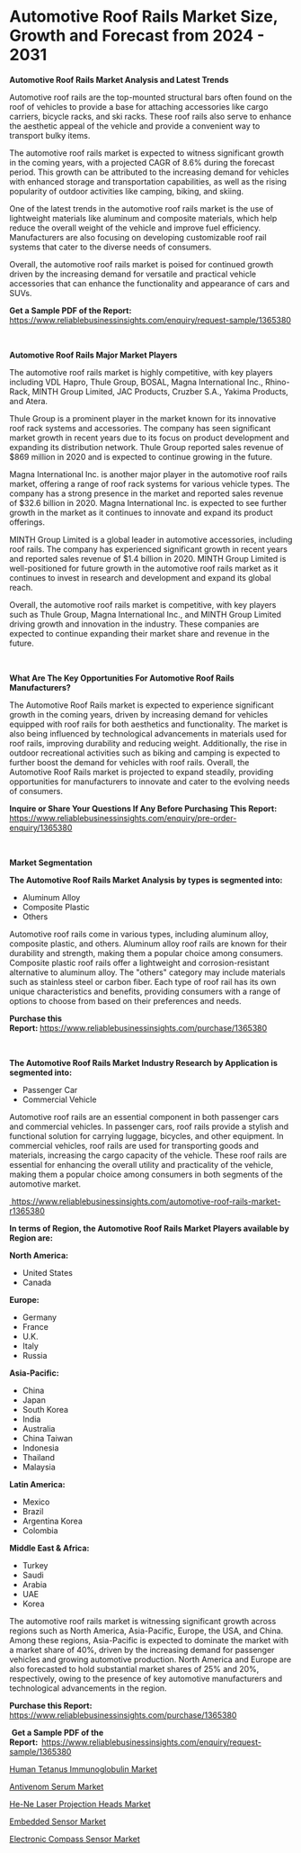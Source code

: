 <p><h1>Automotive Roof Rails Market Size, Growth and Forecast from 2024 - 2031</h1></p><p><strong>Automotive Roof Rails Market Analysis and Latest Trends</strong></p>
<p><p>Automotive roof rails are the top-mounted structural bars often found on the roof of vehicles to provide a base for attaching accessories like cargo carriers, bicycle racks, and ski racks. These roof rails also serve to enhance the aesthetic appeal of the vehicle and provide a convenient way to transport bulky items.</p><p>The automotive roof rails market is expected to witness significant growth in the coming years, with a projected CAGR of 8.6% during the forecast period. This growth can be attributed to the increasing demand for vehicles with enhanced storage and transportation capabilities, as well as the rising popularity of outdoor activities like camping, biking, and skiing.</p><p>One of the latest trends in the automotive roof rails market is the use of lightweight materials like aluminum and composite materials, which help reduce the overall weight of the vehicle and improve fuel efficiency. Manufacturers are also focusing on developing customizable roof rail systems that cater to the diverse needs of consumers.</p><p>Overall, the automotive roof rails market is poised for continued growth driven by the increasing demand for versatile and practical vehicle accessories that can enhance the functionality and appearance of cars and SUVs.</p></p>
<p><strong>Get a Sample PDF of the Report:&nbsp;</strong> <a href="https://www.reliablebusinessinsights.com/enquiry/request-sample/1365380">https://www.reliablebusinessinsights.com/enquiry/request-sample/1365380</a></p>
<p>&nbsp;</p>
<p><strong>Automotive Roof Rails Major Market Players</strong></p>
<p><p>The automotive roof rails market is highly competitive, with key players including VDL Hapro, Thule Group, BOSAL, Magna International Inc., Rhino-Rack, MINTH Group Limited, JAC Products, Cruzber S.A., Yakima Products, and Atera. </p><p>Thule Group is a prominent player in the market known for its innovative roof rack systems and accessories. The company has seen significant market growth in recent years due to its focus on product development and expanding its distribution network. Thule Group reported sales revenue of $869 million in 2020 and is expected to continue growing in the future.</p><p>Magna International Inc. is another major player in the automotive roof rails market, offering a range of roof rack systems for various vehicle types. The company has a strong presence in the market and reported sales revenue of $32.6 billion in 2020. Magna International Inc. is expected to see further growth in the market as it continues to innovate and expand its product offerings.</p><p>MINTH Group Limited is a global leader in automotive accessories, including roof rails. The company has experienced significant growth in recent years and reported sales revenue of $1.4 billion in 2020. MINTH Group Limited is well-positioned for future growth in the automotive roof rails market as it continues to invest in research and development and expand its global reach. </p><p>Overall, the automotive roof rails market is competitive, with key players such as Thule Group, Magna International Inc., and MINTH Group Limited driving growth and innovation in the industry. These companies are expected to continue expanding their market share and revenue in the future.</p></p>
<p>&nbsp;</p>
<p><strong>What Are The Key Opportunities For Automotive Roof Rails Manufacturers?</strong></p>
<p><p>The Automotive Roof Rails market is expected to experience significant growth in the coming years, driven by increasing demand for vehicles equipped with roof rails for both aesthetics and functionality. The market is also being influenced by technological advancements in materials used for roof rails, improving durability and reducing weight. Additionally, the rise in outdoor recreational activities such as biking and camping is expected to further boost the demand for vehicles with roof rails. Overall, the Automotive Roof Rails market is projected to expand steadily, providing opportunities for manufacturers to innovate and cater to the evolving needs of consumers.</p></p>
<p><strong>Inquire or Share Your Questions If Any Before Purchasing This Report:</strong> <a href="https://www.reliablebusinessinsights.com/enquiry/pre-order-enquiry/1365380">https://www.reliablebusinessinsights.com/enquiry/pre-order-enquiry/1365380</a></p>
<p>&nbsp;</p>
<p><strong>Market Segmentation</strong></p>
<p><strong>The Automotive Roof Rails Market Analysis by types is segmented into:</strong></p>
<p><ul><li>Aluminum Alloy</li><li>Composite Plastic</li><li>Others</li></ul></p>
<p><p>Automotive roof rails come in various types, including aluminum alloy, composite plastic, and others. Aluminum alloy roof rails are known for their durability and strength, making them a popular choice among consumers. Composite plastic roof rails offer a lightweight and corrosion-resistant alternative to aluminum alloy. The "others" category may include materials such as stainless steel or carbon fiber. Each type of roof rail has its own unique characteristics and benefits, providing consumers with a range of options to choose from based on their preferences and needs.</p></p>
<p><strong>Purchase this Report:&nbsp;</strong><a href="https://www.reliablebusinessinsights.com/purchase/1365380">https://www.reliablebusinessinsights.com/purchase/1365380</a></p>
<p>&nbsp;</p>
<p><strong>The Automotive Roof Rails Market Industry Research by Application is segmented into:</strong></p>
<p><ul><li>Passenger Car</li><li>Commercial Vehicle</li></ul></p>
<p><p>Automotive roof rails are an essential component in both passenger cars and commercial vehicles. In passenger cars, roof rails provide a stylish and functional solution for carrying luggage, bicycles, and other equipment. In commercial vehicles, roof rails are used for transporting goods and materials, increasing the cargo capacity of the vehicle. These roof rails are essential for enhancing the overall utility and practicality of the vehicle, making them a popular choice among consumers in both segments of the automotive market.</p></p>
<p><a href="https://www.reliablebusinessinsights.com/automotive-roof-rails-market-r1365380">&nbsp;https://www.reliablebusinessinsights.com/automotive-roof-rails-market-r1365380</a></p>
<p><strong>In terms of Region, the Automotive Roof Rails Market Players available by Region are:</strong></p>
<p>
    <p> <strong> North America: </strong>
        <ul>
            <li>United States</li>
            <li>Canada</li>
        </ul>
        </p> 
    <p> <strong> Europe: </strong>
        <ul>
            <li>Germany</li>
            <li>France</li>
            <li>U.K.</li>
            <li>Italy</li>
            <li>Russia</li>
        </ul>
        </p> 
    <p> <strong> Asia-Pacific: </strong>
        <ul>
            <li>China</li>
            <li>Japan</li>
            <li>South Korea</li>
            <li>India</li>
            <li>Australia</li>
            <li>China Taiwan</li>
            <li>Indonesia</li>
            <li>Thailand</li>
            <li>Malaysia</li>
        </ul>
        </p> 
    <p> <strong> Latin America: </strong>
        <ul>
            <li>Mexico</li>
            <li>Brazil</li>
            <li>Argentina Korea</li>
            <li>Colombia</li>
        </ul>
        </p> 
    <p> <strong> Middle East & Africa: </strong>
        <ul>
            <li>Turkey</li>
            <li>Saudi</li>
            <li>Arabia</li>
            <li>UAE</li>
            <li>Korea</li>
        </ul>
    </p>
    </p>
<p><p>The automotive roof rails market is witnessing significant growth across regions such as North America, Asia-Pacific, Europe, the USA, and China. Among these regions, Asia-Pacific is expected to dominate the market with a market share of 40%, driven by the increasing demand for passenger vehicles and growing automotive production. North America and Europe are also forecasted to hold substantial market shares of 25% and 20%, respectively, owing to the presence of key automotive manufacturers and technological advancements in the region.</p></p>
<p><strong>Purchase this Report: </strong><a href="https://www.reliablebusinessinsights.com/purchase/1365380">https://www.reliablebusinessinsights.com/purchase/1365380</a></p>
<p>&nbsp;<strong>Get a Sample PDF of the Report:&nbsp;&nbsp;</strong><a href="https://www.reliablebusinessinsights.com/enquiry/request-sample/1365380">https://www.reliablebusinessinsights.com/enquiry/request-sample/1365380</a></p>
<p><strong></strong></p>
<p><p><a href="https://github.com/Sherrillcrooksxa8i18ucf2m/Market-Research-Report-List-3/blob/main/human-tetanus-immunoglobulin-market.md">Human Tetanus Immunoglobulin Market</a></p><p><a href="https://github.com/derrinmiltonellis35gcl/Market-Research-Report-List-3/blob/main/antivenom-serum-market.md">Antivenom Serum Market</a></p><p><a href="https://issuu.com/reportprime-2/docs/he-ne-laser-projection-heads-market-size-2030.pptx">He-Ne Laser Projection Heads Market</a></p><p><a href="https://www.linkedin.com/pulse/embedded-sensor-market-global-share-ranking-overall-sales-demand-anbde">Embedded Sensor Market</a></p><p><a href="https://www.linkedin.com/pulse/electronic-compass-sensor-market-size-growth-trends-statistics-svk9e">Electronic Compass Sensor Market</a></p></p>